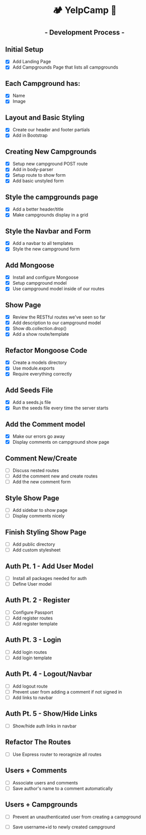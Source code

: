 <div align="center">
  <h1>🏕️ YelpCamp 🌲</h1>
</div>

<div align="center">
  <h2>- Development Process -</h2>
</div>

## Initial Setup

- [x] Add Landing Page
- [x] Add Campgrounds Page that lists all campgrounds

## Each Campground has:

- [x] Name
- [x] Image

## Layout and Basic Styling

- [x] Create our header and footer partials
- [x] Add in Bootstrap

## Creating New Campgrounds

- [x] Setup new campground POST route
- [x] Add in body-parser
- [x] Setup route to show form
- [x] Add basic unstyled form

## Style the campgrounds page

- [x] Add a better header/title
- [x] Make campgrounds display in a grid

## Style the Navbar and Form

- [x] Add a navbar to all templates
- [x] Style the new campground form

## Add Mongoose

- [x] Install and configure Mongoose
- [x] Setup campground model
- [x] Use campground model inside of our routes

## Show Page

- [x] Review the RESTful routes we've seen so far
- [x] Add description to our campground model
- [x] Show db.collection.drop()
- [x] Add a show route/template

## Refactor Mongoose Code

- [x] Create a models directory
- [x] Use module.exports
- [x] Require everything correctly
    
## Add Seeds File

- [x] Add a seeds.js file
- [x] Run the seeds file every time the server starts

## Add the Comment model

- [x] Make our errors go away
- [x] Display comments on campground show page

## Comment New/Create
- [ ] Discuss nested routes
- [ ] Add the comment new and create routes
- [ ] Add the new comment form

## Style Show Page

- [ ] Add sidebar to show page
- [ ] Display comments nicely

## Finish Styling Show Page

- [ ] Add public directory
- [ ] Add custom stylesheet

## Auth Pt. 1 - Add User Model

- [ ] Install all packages needed for auth
- [ ] Define User model

## Auth Pt. 2 - Register

- [ ] Configure Passport
- [ ] Add register routes
- [ ] Add register template

## Auth Pt. 3 - Login

- [ ] Add login routes
- [ ] Add login template

## Auth Pt. 4 - Logout/Navbar

- [ ] Add logout route
- [ ] Prevent user from adding a comment if not signed in
- [ ] Add links to navbar

## Auth Pt. 5 - Show/Hide Links

- [ ] Show/hide auth links in navbar

## Refactor The Routes

- [ ] Use Express router to reoragnize all routes

## Users + Comments

- [ ] Associate users and comments
- [ ] Save author's name to a comment automatically

## Users + Campgrounds

- [ ] Prevent an unauthenticated user from creating a campground
- [ ] Save username+id to newly created campground

